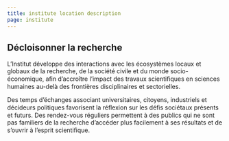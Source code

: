```yaml
---
title: institute location description
page: institute
---
```

## **Décloisonner la recherche**

L’Institut développe des interactions avec les écosystèmes locaux et globaux de la recherche, de la société civile et du monde socio-économique, aﬁn d’accroître l’impact des travaux scientiﬁques en sciences humaines au-delà des frontières disciplinaires et sectorielles. 

Des temps d’échanges associant universitaires, citoyens, industriels et décideurs politiques favorisent la réﬂexion sur les déﬁs sociétaux présents et futurs. Des rendez-vous réguliers permettent à des publics qui ne sont pas familiers de la recherche d’accéder plus facilement à ses résultats et de s’ouvrir à l’esprit scientiﬁque.[](/activities/membership)